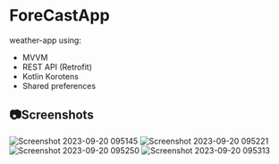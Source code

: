 # ForeCastApp
weather-app using:
- MVVM
- REST API (Retrofit)
- Kotlin Korotens
- Shared preferences

## 📷Screenshots

![Screenshot 2023-09-20 095145](https://github.com/youssefelfeky1/ForeCastApp/assets/124710627/7397911a-c0db-4919-a561-b91b007f2d4a)
![Screenshot 2023-09-20 095221](https://github.com/youssefelfeky1/ForeCastApp/assets/124710627/fd9baf15-37ac-40cb-b0b0-f9d6ed90006a)
![Screenshot 2023-09-20 095250](https://github.com/youssefelfeky1/ForeCastApp/assets/124710627/d886118a-1ee2-4f0f-aa0b-32d41591e030)
![Screenshot 2023-09-20 095313](https://github.com/youssefelfeky1/ForeCastApp/assets/124710627/ca3df120-1ad1-4210-8e57-a67c1f32a489)

